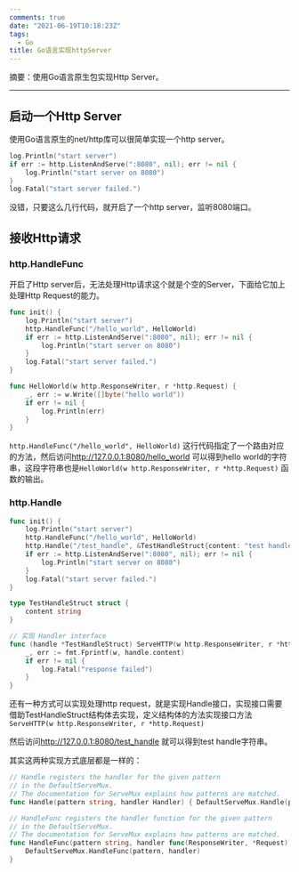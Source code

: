 ```yaml
---
comments: true
date: "2021-06-19T10:18:23Z"
tags: 
  - Go
title: Go语言实现httpServer
---
```


摘要：使用Go语言原生包实现Http Server。

------

## 启动一个Http Server 

使用Go语言原生的net/http库可以很简单实现一个http server。

``` go
log.Println("start server")
if err := http.ListenAndServe(":8080", nil); err != nil {
    log.Println("start server on 8080")
}
log.Fatal("start server failed.")
```

没错，只要这么几行代码，就开启了一个http server，监听8080端口。

## 接收Http请求

### http.HandleFunc

开启了Http server后，无法处理Http请求这个就是个空的Server，下面给它加上处理Http Request的能力。

``` go
func init() {
    log.Println("start server")
    http.HandleFunc("/hello_world", HelloWorld)
    if err := http.ListenAndServe(":8080", nil); err != nil {
        log.Println("start server on 8080")
    }
    log.Fatal("start server failed.")
}

func HelloWorld(w http.ResponseWriter, r *http.Request) {
    _, err := w.Write([]byte("hello world"))
    if err != nil {
        log.Println(err)
    }
}
```

`http.HandleFunc("/hello_world", HelloWorld)` 这行代码指定了一个路由对应的方法，然后访问<http://127.0.0.1:8080/hello_world> 可以得到hello world的字符串，这段字符串也是`HelloWorld(w http.ResponseWriter, r *http.Request)` 函数的输出。

### http.Handle

``` go
func init() {
    log.Println("start server")
    http.HandleFunc("/hello_world", HelloWorld)
    http.Handle("/test_handle", &TestHandleStruct{content: "test handle"})
    if err := http.ListenAndServe(":8080", nil); err != nil {
        log.Println("start server on 8080")
    }
    log.Fatal("start server failed.")
}

type TestHandleStruct struct {
    content string
}

// 实现 Handler interface
func (handle *TestHandleStruct) ServeHTTP(w http.ResponseWriter, r *http.Request) {
    _, err := fmt.Fprintf(w, handle.content)
    if err != nil {
        log.Fatal("response failed")
    }
}
```

还有一种方式可以实现处理http request，就是实现Handle接口，实现接口需要借助TestHandleStruct结构体去实现，定义结构体的方法实现接口方法`ServeHTTP(w http.ResponseWriter, r *http.Request)`

然后访问<http://127.0.0.1:8080/test_handle> 就可以得到test handle字符串。

其实这两种实现方式底层都是一样的：

``` go
// Handle registers the handler for the given pattern
// in the DefaultServeMux.
// The documentation for ServeMux explains how patterns are matched.
func Handle(pattern string, handler Handler) { DefaultServeMux.Handle(pattern, handler) }

// HandleFunc registers the handler function for the given pattern
// in the DefaultServeMux.
// The documentation for ServeMux explains how patterns are matched.
func HandleFunc(pattern string, handler func(ResponseWriter, *Request)) {
    DefaultServeMux.HandleFunc(pattern, handler)
}
```
